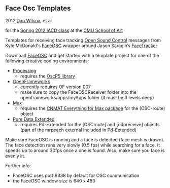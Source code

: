 Face Osc Templates
------------------

2012 [Dan Wilcox](http://danomatika.com), et al.

for the [Spring 2012 IACD class](http://golancourses.net/2012spring/) at the [CMU School of Art](http://www.cmu.edu/art/)

Templates for receiving face tracking [Open Sound Control](http://opensoundcontrol.org/introduction-osc) messages from Kyle McDonald's [FaceOSC](https://github.com/kylemcdonald/ofxFaceTracker/downloads) wrapper around Jason Saragih’s [FaceTracker](http://web.mac.com/jsaragih/FaceTracker/FaceTracker.html)

Download [FaceOSC](https://github.com/kylemcdonald/ofxFaceTracker/downloads) and get started with a template project for one of the following creative coding environments:  

* [Processing](http://processing.org/)
	* requires the [OscP5 library](http://www.sojamo.de/libraries/oscP5/)
* [OpenFrameworks](http://www.openframeworks.cc/)
	* currently requires OF version 007
	* make sure to copy the FaceOSCReceiver folder into the openframeworks/apps/myApps folder (it must be 3 levels deep)
* [Max](http://cycling74.com/)
	* requires the [CNMAT Everything for Max package](http://cnmat.berkeley.edu/downloads) for the (OSC-route) object
* [Pure Data Extended](http://puredata.info/)
	* requires Pd-Extended for the [OSCroute] and [udpreceive] objects (part of the mrpeach external included in Pd-Extended)

Make sure FaceOSC is running and a face is detected (face mesh is drawn). The face detection runs very slowly (0.5 fps) while searching for a face. It speeds up to around 30fps once a one is found. Also, make sure you face is evenly lit.

Further info:

* FaceOSC uses port 8338 by default for OSC communication
* the FaceOSC window size is 640 x 480